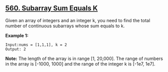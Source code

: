 ## [560. Subarray Sum Equals K](https://leetcode.com/problems/subarray-sum-equals-k/)

Given an array of integers and an integer k, you need to find the total number of continuous subarrays whose sum equals to k.

**Example 1:**

```
Input:nums = [1,1,1], k = 2
Output: 2
```

**Note:**
The length of the array is in range [1, 20,000].
The range of numbers in the array is [-1000, 1000] and the range of the integer k is [-1e7, 1e7].
